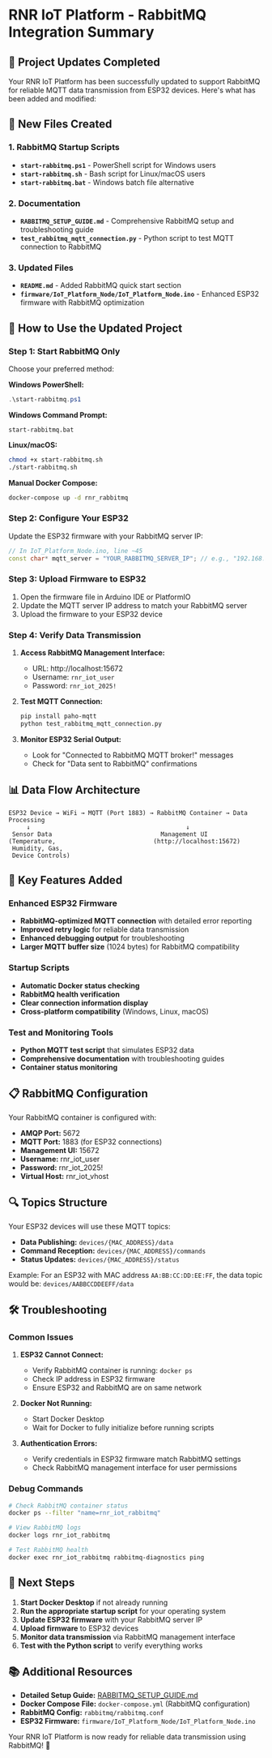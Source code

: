 # RNR IoT Platform - RabbitMQ Integration Summary

## 🎯 Project Updates Completed

Your RNR IoT Platform has been successfully updated to support RabbitMQ for reliable MQTT data transmission from ESP32 devices. Here's what has been added and modified:

## 📁 New Files Created

### 1. RabbitMQ Startup Scripts

- **`start-rabbitmq.ps1`** - PowerShell script for Windows users
- **`start-rabbitmq.sh`** - Bash script for Linux/macOS users
- **`start-rabbitmq.bat`** - Windows batch file alternative

### 2. Documentation

- **`RABBITMQ_SETUP_GUIDE.md`** - Comprehensive RabbitMQ setup and troubleshooting guide
- **`test_rabbitmq_mqtt_connection.py`** - Python script to test MQTT connection to RabbitMQ

### 3. Updated Files

- **`README.md`** - Added RabbitMQ quick start section
- **`firmware/IoT_Platform_Node/IoT_Platform_Node.ino`** - Enhanced ESP32 firmware with RabbitMQ optimization

## 🚀 How to Use the Updated Project

### Step 1: Start RabbitMQ Only

Choose your preferred method:

**Windows PowerShell:**

```powershell
.\start-rabbitmq.ps1
```

**Windows Command Prompt:**

```batch
start-rabbitmq.bat
```

**Linux/macOS:**

```bash
chmod +x start-rabbitmq.sh
./start-rabbitmq.sh
```

**Manual Docker Compose:**

```bash
docker-compose up -d rnr_rabbitmq
```

### Step 2: Configure Your ESP32

Update the ESP32 firmware with your RabbitMQ server IP:

```cpp
// In IoT_Platform_Node.ino, line ~45
const char* mqtt_server = "YOUR_RABBITMQ_SERVER_IP"; // e.g., "192.168.1.100"
```

### Step 3: Upload Firmware to ESP32

1. Open the firmware file in Arduino IDE or PlatformIO
2. Update the MQTT server IP address to match your RabbitMQ server
3. Upload the firmware to your ESP32 device

### Step 4: Verify Data Transmission

1. **Access RabbitMQ Management Interface:**

   - URL: http://localhost:15672
   - Username: `rnr_iot_user`
   - Password: `rnr_iot_2025!`

2. **Test MQTT Connection:**

   ```bash
   pip install paho-mqtt
   python test_rabbitmq_mqtt_connection.py
   ```

3. **Monitor ESP32 Serial Output:**
   - Look for "Connected to RabbitMQ MQTT broker!" messages
   - Check for "Data sent to RabbitMQ" confirmations

## 📊 Data Flow Architecture

```
ESP32 Device → WiFi → MQTT (Port 1883) → RabbitMQ Container → Data Processing
     ↓                                           ↓
 Sensor Data                              Management UI
(Temperature,                           (http://localhost:15672)
 Humidity, Gas,
 Device Controls)
```

## 🔧 Key Features Added

### Enhanced ESP32 Firmware

- **RabbitMQ-optimized MQTT connection** with detailed error reporting
- **Improved retry logic** for reliable data transmission
- **Enhanced debugging output** for troubleshooting
- **Larger MQTT buffer size** (1024 bytes) for RabbitMQ compatibility

### Startup Scripts

- **Automatic Docker status checking**
- **RabbitMQ health verification**
- **Clear connection information display**
- **Cross-platform compatibility** (Windows, Linux, macOS)

### Test and Monitoring Tools

- **Python MQTT test script** that simulates ESP32 data
- **Comprehensive documentation** with troubleshooting guides
- **Container status monitoring**

## 📋 RabbitMQ Configuration

Your RabbitMQ container is configured with:

- **AMQP Port:** 5672
- **MQTT Port:** 1883 (for ESP32 connections)
- **Management UI:** 15672
- **Username:** rnr_iot_user
- **Password:** rnr_iot_2025!
- **Virtual Host:** rnr_iot_vhost

## 🔍 Topics Structure

Your ESP32 devices will use these MQTT topics:

- **Data Publishing:** `devices/{MAC_ADDRESS}/data`
- **Command Reception:** `devices/{MAC_ADDRESS}/commands`
- **Status Updates:** `devices/{MAC_ADDRESS}/status`

Example: For an ESP32 with MAC address `AA:BB:CC:DD:EE:FF`, the data topic would be:
`devices/AABBCCDDEEFF/data`

## 🛠️ Troubleshooting

### Common Issues

1. **ESP32 Cannot Connect:**

   - Verify RabbitMQ container is running: `docker ps`
   - Check IP address in ESP32 firmware
   - Ensure ESP32 and RabbitMQ are on same network

2. **Docker Not Running:**

   - Start Docker Desktop
   - Wait for Docker to fully initialize before running scripts

3. **Authentication Errors:**
   - Verify credentials in ESP32 firmware match RabbitMQ settings
   - Check RabbitMQ management interface for user permissions

### Debug Commands

```bash
# Check RabbitMQ container status
docker ps --filter "name=rnr_iot_rabbitmq"

# View RabbitMQ logs
docker logs rnr_iot_rabbitmq

# Test RabbitMQ health
docker exec rnr_iot_rabbitmq rabbitmq-diagnostics ping
```

## 🎯 Next Steps

1. **Start Docker Desktop** if not already running
2. **Run the appropriate startup script** for your operating system
3. **Update ESP32 firmware** with your RabbitMQ server IP
4. **Upload firmware** to ESP32 devices
5. **Monitor data transmission** via RabbitMQ management interface
6. **Test with the Python script** to verify everything works

## 📚 Additional Resources

- **Detailed Setup Guide:** [RABBITMQ_SETUP_GUIDE.md](RABBITMQ_SETUP_GUIDE.md)
- **Docker Compose File:** `docker-compose.yml` (RabbitMQ configuration)
- **RabbitMQ Config:** `rabbitmq/rabbitmq.conf`
- **ESP32 Firmware:** `firmware/IoT_Platform_Node/IoT_Platform_Node.ino`

Your RNR IoT Platform is now ready for reliable data transmission using RabbitMQ! 🚀
